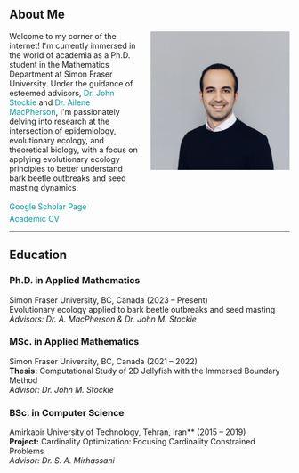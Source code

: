 <h2>About Me</h2>

<div style="display: flex; align-items: center; justify-content: space-between; align-items: flex-start;">

<!-- Text Section -->
<div style="flex: 1; margin-right: 20px;">
Welcome to my corner of the internet! I'm currently immersed in the world of academia as a Ph.D. student in the Mathematics Department at Simon Fraser University. Under the guidance of esteemed advisors, <a href="https://www.sfu.ca/~jstockie/" target="_blank" style="text-decoration: none; color: #009999;">Dr. John Stockie</a> and <a href="https://amacp.github.io" target="_blank" style="text-decoration: none; color: #009999;">Dr. Ailene MacPherson</a>, I'm passionately delving into research at the intersection of epidemiology, evolutionary ecology, and theoretical biology, with a focus on applying evolutionary ecology principles to better understand bark beetle outbreaks and seed masting dynamics.<br><br>
<a href="https://scholar.google.com/citations?user=wQ4KU-YAAAAJ&hl=en" target="_blank" style="text-decoration: none; color: #009999;">Google Scholar Page</a><br>
<div style="margin-top: 5px;">
<a href="CV.pdf" target="_blank" style="text-decoration: none; color: #009999;">Academic CV</a>
</div>
</div>

 <!-- Image Section -->
 <div style="text-align: center; flex: 0 0 250px;">
 <img src="about.jpg" alt="Mahdi Salehzadeh" style="max-width: 250px; margin-bottom: 20px;">
 </div>

 </div>

---
<h2> Education </h2>

### **Ph.D. in Applied Mathematics**
Simon Fraser University, BC, Canada (2023 – Present)  
Evolutionary ecology applied to bark beetle outbreaks and seed masting  
*Advisors: Dr. A. MacPherson & Dr. John M. Stockie*

### **MSc. in Applied Mathematics**
Simon Fraser University, BC, Canada (2021 – 2022)  
**Thesis:** Computational Study of 2D Jellyfish with the Immersed Boundary Method  
*Advisor: Dr. John M. Stockie*

### **BSc. in Computer Science**
Amirkabir University of Technology, Tehran, Iran** (2015 – 2019)  
**Project:** Cardinality Optimization: Focusing Cardinality Constrained Problems  
*Advisor: Dr. S. A. Mirhassani*
